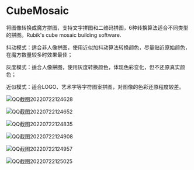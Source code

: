 # CubeMosaic


将图像转换成魔方拼图，支持文字拼图和二维码拼图，6种转换算法适合不同类型的拼图。Rubik's cube mosaic building software.

抖动模式：适合非人像拼图，使用近似加抖动算法转换颜色，尽量贴近原始颜色，在魔方数量较多时效果最佳；

灰度模式：适合人像拼图，使用灰度转换颜色，体现色彩变化，但不还原真实颜色；

近似模式：适合LOGO、艺术字等字符图案拼图，对图像的色彩还原程度较差。


![QQ截图20220722124628](https://user-images.githubusercontent.com/20100838/180365136-9a859f11-311b-4de8-a5bd-2904fc9b245f.png)


![QQ截图20220722124652](https://user-images.githubusercontent.com/20100838/180365143-27e75af1-040e-4ae9-b30d-c7b8881872df.png)


![QQ截图20220722124835](https://user-images.githubusercontent.com/20100838/180365149-efc07e9e-be8a-4805-927a-b0a64146b5ca.png)


![QQ截图20220722124908](https://user-images.githubusercontent.com/20100838/180365150-646988cf-785a-4996-9b36-c2d01b0a3e30.png)


![QQ截图20220722124957](https://user-images.githubusercontent.com/20100838/180365152-684fb559-8631-4b81-be88-71a558cbe254.png)


![QQ截图20220722125025](https://user-images.githubusercontent.com/20100838/180365154-7815f4fa-855b-46e7-bd07-3a04a3bed193.png)
